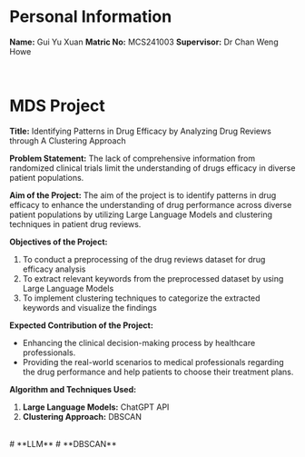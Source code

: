 # Personal Information
**Name:** Gui Yu Xuan
**Matric No:** MCS241003
**Supervisor:** Dr Chan Weng Howe

<br>

# MDS Project
**Title:** 
Identifying Patterns in Drug Efficacy by Analyzing Drug Reviews through A Clustering Approach

**Problem Statement:**
The lack of comprehensive information from randomized clinical trials limit the understanding of drugs efficacy in diverse patient populations. 

**Aim of the Project:**
The aim of the project is to identify patterns in drug efficacy to enhance the understanding of drug performance across diverse patient populations by utilizing Large Language Models and clustering techniques in patient drug reviews.

**Objectives of the Project:**
1.	To conduct a preprocessing of the drug reviews dataset for drug efficacy analysis
2.	To extract relevant keywords from the preprocessed dataset by using Large Language Models
3.	To implement clustering techniques to categorize the extracted keywords and visualize the findings

**Expected Contribution of the Project:**
- Enhancing the clinical decision-making process by healthcare professionals.
- Providing the real-world scenarios to medical professionals regarding the drug performance and help patients to choose their treatment plans.

**Algorithm and Techniques Used:**
1. **Large Language Models:** ChatGPT API
2. **Clustering Approach:** DBSCAN

<br>
# **LLM**
# **DBSCAN**

